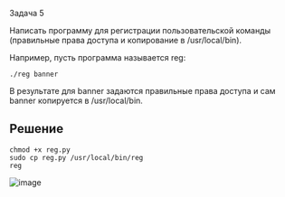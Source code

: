 Задача 5

Написать программу для регистрации пользовательской команды (правильные права доступа и копирование в /usr/local/bin).

Например, пусть программа называется reg:

```
./reg banner
```

В результате для banner задаются правильные права доступа и сам banner копируется в /usr/local/bin.

## Решение 

```
chmod +x reg.py
sudo cp reg.py /usr/local/bin/reg
reg
```

![image](https://github.com/user-attachments/assets/ac7502dc-2369-482f-986c-9dcc3c731d56)
